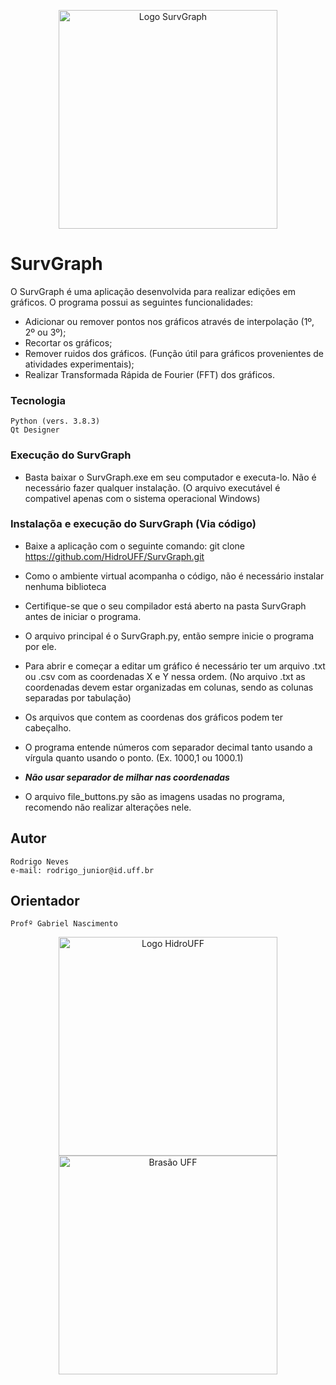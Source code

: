 <p align="center">
  <img src="https://user-images.githubusercontent.com/69862177/92131158-0030af00-eddc-11ea-8bc1-c371b11861c9.png" width="350" alt="Logo SurvGraph">
</p>


# SurvGraph
O SurvGraph é uma aplicação desenvolvida para realizar edições em gráficos. 
O programa possui as seguintes funcionalidades:
* Adicionar ou remover pontos nos gráficos através de interpolação (1º, 2º ou 3º);
* Recortar os gráficos;
* Remover ruidos dos gráficos. (Função útil para gráficos provenientes de atividades experimentais);
* Realizar Transformada Rápida de Fourier (FFT) dos gráficos. 

### Tecnologia 

    Python (vers. 3.8.3)
    Qt Designer

### Execução do SurvGraph

* Basta baixar o SurvGraph.exe em seu computador e executa-lo. Não é necessário fazer qualquer instalação.
   (O arquivo executável é compativel apenas com o sistema operacional Windows)

### Instalaçõa e execução do SurvGraph (Via código)

* Baixe a aplicação com o seguinte comando:
    git clone https://github.com/HidroUFF/SurvGraph.git

* Como o ambiente virtual acompanha o código, não é necessário instalar nenhuma biblioteca

* Certifique-se que o seu compilador está aberto na pasta SurvGraph antes de iniciar o programa.

* O arquivo principal é o SurvGraph.py, então sempre inicie o programa por ele.

* Para abrir e começar a editar um gráfico é necessário ter um arquivo .txt ou .csv com as coordenadas X e Y nessa ordem.
  (No arquivo .txt as coordenadas devem estar organizadas em colunas, sendo as colunas separadas por tabulação)

* Os arquivos que contem as coordenas dos gráficos podem ter cabeçalho.

* O programa entende números com separador decimal tanto usando a vírgula quanto usando o ponto.
  (Ex. 1000,1 ou 1000.1)

* ***Não usar separador de milhar nas coordenadas***

* O arquivo file_buttons.py são as imagens usadas no programa, recomendo não realizar alterações nele.

## Autor

    Rodrigo Neves
    e-mail: rodrigo_junior@id.uff.br

## Orientador

    Profº Gabriel Nascimento

<p align="center">
  <img src="https://user-images.githubusercontent.com/69862177/92263515-21180380-eeb3-11ea-9c9f-d1509b75c6dc.png" width="350" alt="Logo HidroUFF">
  <img src="https://user-images.githubusercontent.com/69862177/92263566-37be5a80-eeb3-11ea-99ea-f2d342988fe0.png"
  width="350" alt="Brasão UFF">
</p>

